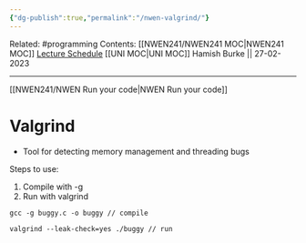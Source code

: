 ```yaml
---
{"dg-publish":true,"permalink":"/nwen-valgrind/"}
---
```


Related: #programming 
Contents: [[NWEN241/NWEN241 MOC\|NWEN241 MOC]]
[Lecture Schedule](https://ecs.wgtn.ac.nz/Courses/NWEN241_2023T1/LectureSchedule)
[[UNI MOC\|UNI MOC]]
Hamish Burke || 27-02-2023
***

[[NWEN241/NWEN Run your code\|NWEN Run your code]]

# Valgrind

- Tool for detecting memory management and threading bugs


Steps to use:
1. Compile with -g
2. Run with valgrind

```
gcc -g buggy.c -o buggy // compile

valgrind --leak-check=yes ./buggy // run
```